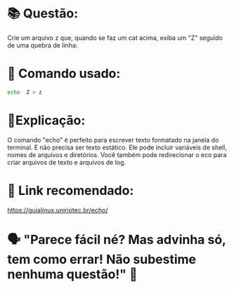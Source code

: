 # 📚 Questão:

Crie um arquivo z que, quando se faz um cat acima, exiba um "Z" seguido de uma quebra de linha:

# 🖖 Comando usado: 
```sh
echo  Z > z
```

# 📝Explicação: 

O comando "echo" é perfeito para escrever texto formatado na janela do terminal. 
E não precisa ser texto estático. Ele pode incluir variáveis de shell, nomes 
de arquivos e diretórios. Você também pode redirecionar o eco para criar 
arquivos de texto e arquivos de log.

# 🤖 Link recomendado: 
https://guialinux.uniriotec.br/echo/

# 🗣️ "Parece fácil né? Mas advinha só, tem como errar! Não subestime nenhuma questão!" 🧐
